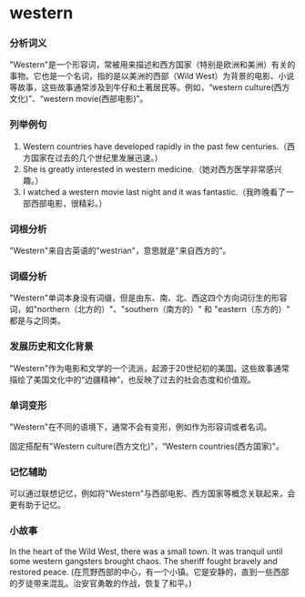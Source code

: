 # western

### 分析词义

  

"Western"是一个形容词，常被用来描述和西方国家（特别是欧洲和美洲）有关的事物。它也是一个名词，指的是以美洲的西部（Wild West）为背景的电影、小说等故事，这些故事通常涉及到牛仔和土著居民等。例如，“western culture(西方文化)”、“western movie(西部电影)”。

  

### 列举例句

  

1.  Western countries have developed rapidly in the past few centuries.（西方国家在过去的几个世纪里发展迅速。）
2.  She is greatly interested in western medicine.（她对西方医学非常感兴趣。）
3.  I watched a western movie last night and it was fantastic.（我昨晚看了一部西部电影，很精彩。）

  

### 词根分析

  

"Western"来自古英语的"westrian"，意思就是"来自西方的"。

  

### 词缀分析

  

"Western"单词本身没有词缀，但是由东、南、北、西这四个方向词衍生的形容词，如"northern（北方的）"、"southern（南方的）" 和 "eastern（东方的）" 都是与之同类。

  

### 发展历史和文化背景

  

"Western"作为电影和文学的一个流派，起源于20世纪初的美国。这些故事通常描绘了美国文化中的“边疆精神”，也反映了过去的社会态度和价值观。

  

### 单词变形

  

"Western"在不同的语境下，通常不会有变形，例如作为形容词或者名词。

  

固定搭配有"Western culture(西方文化)"，“Western countries(西方国家)"。

  

### 记忆辅助

  

可以通过联想记忆，例如将"Western"与西部电影、西方国家等概念关联起来，会更有助于记忆。

  

### 小故事

  

In the heart of the Wild West, there was a small town. It was tranquil until some western gangsters brought chaos. The sheriff fought bravely and restored peace. (在荒野西部的中心，有一个小镇。它是安静的，直到一些西部的歹徒带来混乱。治安官勇敢的作战，恢复了和平。)
